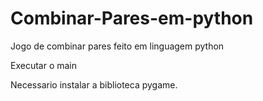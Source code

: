 # Combinar-Pares-em-python
Jogo de combinar pares feito em linguagem python

Executar o main

Necessario instalar a biblioteca pygame.
